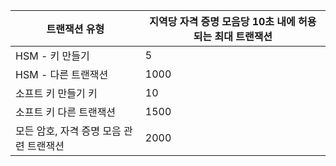 
| 트랜잭션 유형 | 지역당 자격 증명 모음당 10초 내에 허용되는 최대 트랜잭션
--- | ---
| HSM - 키 만들기 | 5
| HSM - 다른 트랜잭션 | 1000
| 소프트 키 만들기 키 | 10
| 소프트 키 다른 트랜잭션 | 1500
| 모든 암호, 자격 증명 모음 관련 트랜잭션 | 2000
 
 

<!---HONumber=July15_HO3-->